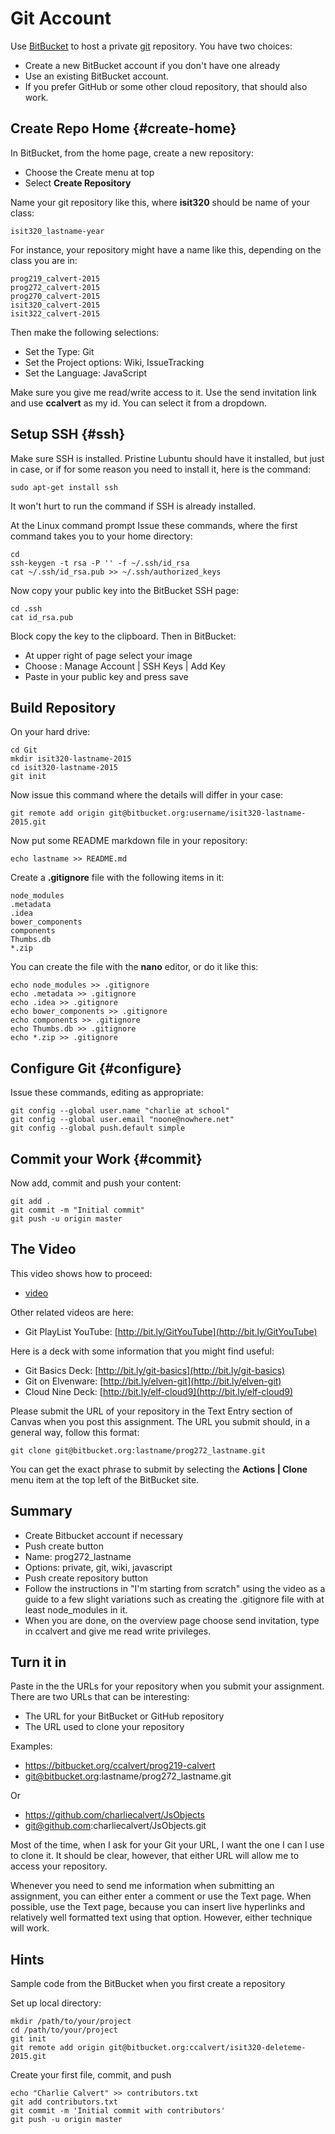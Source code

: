 # Git Account

Use [BitBucket](https://bitbucket.org) to host a private [git](http://git-scm.com/book/en/v2) repository. You have two choices:

- Create a new BitBucket account if you don't have one already
- Use an existing BitBucket account.
- If you prefer GitHub or some other cloud repository, that should also work.

## Create Repo Home {#create-home}

In BitBucket, from the home page, create a new repository:

* Choose the Create menu at top
* Select **Create Repository**

Name your git repository like this, where **isit320** should be name of your class:

	isit320_lastname-year

For instance, your repository might have a name like this, depending
on the class you are in:

	prog219_calvert-2015
	prog272_calvert-2015
	prog270_calvert-2015
	isit320_calvert-2015
	isit322_calvert-2015

Then make the following selections:

* Set the Type: Git
* Set the Project options: Wiki, IssueTracking
* Set the Language: JavaScript

Make sure you give me read/write access to it. Use the send invitation link and use **ccalvert** as my id. You can select it from a dropdown.

## Setup SSH {#ssh}

Make sure SSH is installed. Pristine Lubuntu should have it installed,
but just in case, or if for some reason you need to install it, here
is the command:

```
sudo apt-get install ssh
```

It won't hurt to run the command if SSH is already installed.

At the Linux command prompt Issue these commands, where the first command takes you to your home directory: 

```
cd
ssh-keygen -t rsa -P '' -f ~/.ssh/id_rsa 
cat ~/.ssh/id_rsa.pub >> ~/.ssh/authorized_keys
```

Now copy your public key into the BitBucket SSH page:

```
cd .ssh
cat id_rsa.pub
```

Block copy the key to the clipboard. Then in BitBucket:

* At upper right of page select your image
* Choose : Manage Account | SSH Keys | Add Key
* Paste in your public key and press save

## Build Repository

On your hard drive:

```
cd Git
mkdir isit320-lastname-2015
cd isit320-lastname-2015
git init
```

Now issue this command where the details will differ in your case:

```
git remote add origin git@bitbucket.org:username/isit320-lastname-2015.git
```

Now put some README markdown file in your repository:

```
echo lastname >> README.md
```

Create a **.gitignore** file with the following items in it:

	node_modules
	.metadata
	.idea
	bower_components
	components
	Thumbs.db
	*.zip

You can create the file with the **nano** editor, or do it like this:

```
echo node_modules >> .gitignore
echo .metadata >> .gitignore
echo .idea >> .gitignore
echo bower_components >> .gitignore
echo components >> .gitignore
echo Thumbs.db >> .gitignore
echo *.zip >> .gitignore
```

## Configure Git {#configure}

Issue these commands, editing as appropriate:

```
git config --global user.name "charlie at school"
git config --global user.email "noone@nowhere.net"
git config --global push.default simple
```

## Commit your Work {#commit}

Now add, commit and push your content:

```
git add .
git commit -m "Initial commit"
git push -u origin master
```

## The Video

This video shows how to proceed:

- [video](http://youtu.be/HCoC3FbdcQk)

Other related videos are here:

- Git PlayList YouTube: [http://bit.ly/GitYouTube](http://bit.ly/GitYouTube)

Here is a deck with some information that you might find useful:

- Git Basics Deck: [http://bit.ly/git-basics](http://bit.ly/git-basics)
- Git on Elvenware: [http://bit.ly/elven-git](http://bit.ly/elven-git)
- Cloud Nine Deck: [http://bit.ly/elf-cloud9](http://bit.ly/elf-cloud9)

Please submit the URL of your repository in the Text Entry section of Canvas when you post this assignment. The URL you submit should, in a general way, follow this format:

	git clone git@bitbucket.org:lastname/prog272_lastname.git

You can get the exact phrase to submit by selecting the **Actions | Clone** menu item at the top left of the BitBucket site.

## Summary

- Create Bitbucket account if necessary
- Push create button
- Name: prog272_lastname
- Options: private, git, wiki, javascript
- Push create repository button
- Follow the instructions in "I'm starting from scratch" using the video as a guide to a few slight variations such as creating the .gitignore file with at least node_modules in it.
- When you are done, on the overview page choose send invitation, type in ccalvert and give me read write privileges.

## Turn it in

Paste in the the URLs for your repository when you submit your assignment. There are two URLs that can be interesting:

* The URL for your BitBucket or GitHub repository
* The URL used to clone your repository

Examples:

* https://bitbucket.org/ccalvert/prog219-calvert
* git@bitbucket.org:lastname/prog272_lastname.git

Or

* https://github.com/charliecalvert/JsObjects
* git@github.com:charliecalvert/JsObjects.git

Most of the time, when I ask for your Git your URL, I want the one I can I use to clone it. It should be clear, however, that either URL will allow me to access your repository.

Whenever you need to send me information when submitting an assignment, you can either enter a comment or use the Text page. When possible, use the Text page, because you can insert live hyperlinks and relatively well formatted text using that option. However, either technique will work.

## Hints

Sample code from the BitBucket when you first create a repository

Set up local directory:

```
mkdir /path/to/your/project
cd /path/to/your/project
git init
git remote add origin git@bitbucket.org:ccalvert/isit320-deleteme-2015.git
```

Create your first file, commit, and push

```
echo "Charlie Calvert" >> contributors.txt
git add contributors.txt
git commit -m 'Initial commit with contributors'
git push -u origin master
```
